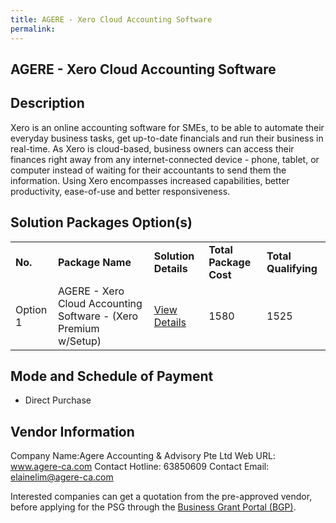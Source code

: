 ```yaml
---
title: AGERE - Xero Cloud Accounting Software 
permalink: 
---
```


## AGERE - Xero Cloud Accounting Software

## Description

Xero is an online accounting software for SMEs, to be able to automate their everyday business tasks, get up-to-date financials and run their business in real-time. As Xero is cloud-based, business owners can access their finances right away from any internet-connected device - phone, tablet, or computer instead of waiting for their accountants to send them the information. Using Xero encompasses increased capabilities, better productivity, ease-of-use and better responsiveness.

## Solution Packages Option(s)

<table>
<tr>
<td><b>No.</b></td>
<td><b>Package Name</b></td>
<td><b>Solution Details</b></td>
<td><b>Total Package Cost</b></td>
<td><b>Total Qualifying</b></td>
</tr>
<tr>
<td>Option 1</td>
<td>AGERE - Xero Cloud Accounting Software  - (Xero Premium w/Setup)</td>
<td><a href='https://www.gobusiness.gov.sg/images/psg/Desensitised_Agere_Annex_3_CR_wef_21_October_2021_Part_2.pdf'>View Details</a></td>
<td>1580</td>
<td>1525</td>
</tr>
</table>

## Mode and Schedule of Payment

 - Direct Purchase

## Vendor Information

 Company Name:Agere Accounting & Advisory Pte Ltd 
Web URL: www.agere-ca.com 
Contact Hotline: 63850609 
Contact Email: elainelim@agere-ca.com 


Interested companies can get a quotation from the pre-approved vendor, before applying for the PSG through the <a href='https://www.businessgrants.gov.sg/'>Business Grant Portal (BGP)</a>.
